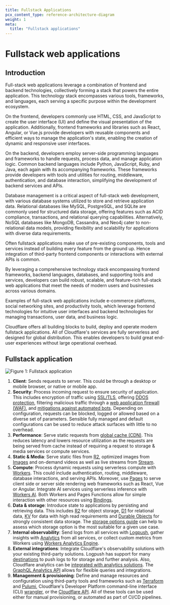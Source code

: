 ```yaml
---
title: Fullstack Applications
pcx_content_type: reference-architecture-diagram
weight: 1
meta:
  title: "Fullstack applications"
---
```


# Fullstack web applications

## Introduction

Full-stack web applications leverage a combination of frontend and backend technologies, collectively forming a stack that powers the entire application. This technology stack encompasses various tools, frameworks, and languages, each serving a specific purpose within the development ecosystem.

On the frontend, developers commonly use HTML, CSS, and JavaScript to create the user interface (UI) and define the visual presentation of the application. Additionally, frontend frameworks and libraries such as React, Angular, or Vue.js provide developers with reusable components and efficient ways to manage the application's state, enabling the creation of dynamic and responsive user interfaces.

On the backend, developers employ server-side programming languages and frameworks to handle requests, process data, and manage application logic. Common backend languages include Python, JavaScript, Ruby, and Java, each again with its accompanying frameworks. These frameworks provide developers with tools and utilities for routing, middleware, authentication, and database interaction, simplifying the development of backend services and APIs.

Database management is a critical aspect of full-stack web development, with various database systems utilized to store and retrieve application data. Relational databases like MySQL, PostgreSQL, and SQLite are commonly used for structured data storage, offering features such as ACID compliance, transactions, and relational querying capabilities. Alternatively, NoSQL databases like MongoDB, Cassandra, and Neo4j cater to non-relational data models, providing flexibility and scalability for applications with diverse data requirements.

Often fullstack applications make use of pre-existing components, tools and services instead of building every feature from the ground up. Hence integration of third-party frontend components or interactions with external APIs is common.

By leveraging a comprehensive technology stack encompassing frontend frameworks, backend languages, databases, and supporting tools and services, developers can build robust, scalable, and feature-rich full-stack web applications that meet the needs of modern users and businesses across various domains.

Examples of full-stack web applications include e-commerce platforms, social networking sites, and productivity tools, which leverage frontend technologies for intuitive user interfaces and backend technologies for managing transactions, user data, and business logic.

Cloudflare offers all building blocks to build, deploy and operate modern fullstack applications. All of Cloudflare's services are fully serverless and designed for global distribution. This enables developers to build great end-user experiences without large operational overhead.

## Fullstack application

![Figure 1: Fullstack application](/images/reference-architecture/fullstack-app/fullstack-app-base.svg "Figure 1: Fullstack application")

1. **Client**: Sends requests to server. This could be through a desktop or mobile browser, or native or mobile app.
2. **Security**: Process incoming request to ensure security of application. This includes encryption of traffic using [SSL/TLS](/ssl/), offering [DDOS protection](/ddos-protection/), filtering malicious traffic through a [web application firewall (WAF)](/waf/), and [mitigations against automated bots](/bots/). Depending on configuration, requests can be blocked, logged or allowed based on a diverse set of parameters. Sensible fully managed and default configurations can be used to reduce attack surfaces with little to no overhead.
3. **Performance**: Serve static requests from [global cache (CDN)](/cache/). This reduces latency and lowers resource utilization as the requests are being served from cache instead of requiring a request to storage & media services or compute services.
4. **Static & Media**: Serve static files from [R2](/r2/), optimized images from [Images](/images/) and on-demand videos as well as live streams from [Stream](/stream/).
5. **Compute**: Process dynamic requests using serverless compute with [Workers](/workers/). This could include authentication, routing, middleware, database interactions, and serving APIs. Moreover, use [Pages](/pages/) to serve client side or server side rendering web frameworks such as React, Vue or Angular. Integrate AI services using serverless inference with [Workers AI](/workers-ai/). Both Workers and Pages Functions allow for simple interaction with other resources using [Bindings](/workers/runtime-apis/bindings/).
6. **Data & storage**: Introduce state to applications by persisting and retrieving data. This includes [R2](/r2/) for object storage, [D1](/d1/) for relational data, [KV](/kv/) for data with high read requirements and [Durable Objects](/durable-objects/) for strongly consistent data storage. The [storage options guide](/workers/platform/storage-options/) can help to assess which storage option is the most suitable for a given use case.
7. **Internal observability**: Send logs from all services with [Logpush](/logs/about/), gather insights with [Analytics](/analytics/) from all services, or collect custom metrics from Workers using [Workers Analytics Engine](/analytics/analytics-engine/).
8. **External integrations**: Integrate Cloudflare's observability solutions with your existing third-party solutions. Logpush has support for many [destinations](/logs/get-started/enable-destinations/) to push logs to for storage and further analysis. Also, Cloudflare analytics can be [integrated with analytics solutions](/analytics/analytics-integrations/). The [GraphQL Analytics API](/analytics/graphql-api/) allows for flexible queries and integrations.
9. **Management & provisioning**: Define and manage resources and configuration using third-party tools and frameworks such as [Terraform](/terraform/) and [Pulumi](/pulumi/), Cloudflare's Developer Platform command-line interface (CLI) [wrangler](/workers/wrangler/), or the [Cloudflare API](/api/). All of these tools can be used either for manual provisioning, or automated as part of CI/CD pipelines.
